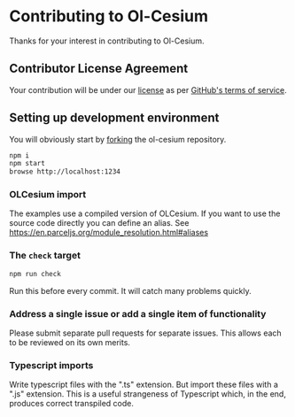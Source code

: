 # Contributing to Ol-Cesium

Thanks for your interest in contributing to Ol-Cesium.

## Contributor License Agreement

Your contribution will be under our [license](https://raw.githubusercontent.com/openlayers/ol-cesium/master/LICENSE)
as per [GitHub's terms of service](https://help.github.com/articles/github-terms-of-service/#6-contributions-under-repository-license).

## Setting up development environment

You will obviously start by
[forking](https://github.com/openlayers/ol-cesium/fork) the ol-cesium repository.

```bash
npm i
npm start
browse http://localhost:1234
```

### OLCesium import

The examples use a compiled version of OLCesium. If you want to use the source code directly you can define an alias.
See https://en.parceljs.org/module_resolution.html#aliases

### The `check` target

```bash
npm run check
```

Run this before every commit. It will catch many problems quickly.

### Address a single issue or add a single item of functionality

Please submit separate pull requests for separate issues.  This allows each to
be reviewed on its own merits.

### Typescript imports

Write typescript files with the ".ts" extension.
But import these files with a ".js" extension.
This is a useful strangeness of Typescript which, in the end, produces correct transpiled code.
